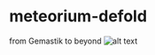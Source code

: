 # meteorium-defold

from Gemastik to beyond
![alt text](https://image.ibb.co/ckeacp/ss1_meteorium.png)
